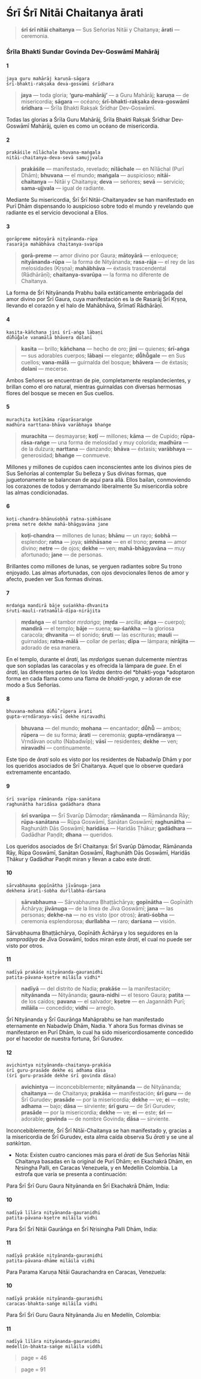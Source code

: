 # Śrī Śrī Nitāi Chaitanya ārati

> **śrī śrī nitāi chaitanya** — Sus Señorías Nitāi y Chaitanya; **ārati** — ceremonia.

### Śrīla Bhakti Sundar Govinda Dev-Goswāmī Mahārāj

#### 1

    jaya guru mahārāj karuṇā-sāgara
    śrī-bhakti-rakṣaka deva-gosvāmī śrīdhara

> **jaya** — toda gloria; **‘guru-mahārāj’** — a Guru Mahārāj; **karuṇa** — de misericordia; **sāgara** — océano; **śrī-bhakti-rakṣaka deva-goswāmī śrīdhara** — Śrīla Bhakti Rakṣak Śrīdhar Dev-Goswāmī.

Todas las glorias a Śrīla Guru Mahārāj, Śrīla Bhakti Rakṣak Śrīdhar Dev-Goswāmī Mahārāj, quien es como un océano de misericordia.

#### 2

    prakāśile nīlāchale bhuvana-maṅgala
    nitāi-chaitanya-deva-sevā samujjvala

> **prakāśile** — manifestado, revelado; **nīlāchale** — en Nīlāchal (Purī Dhām); **bhuvana** — el mundo; **maṅgala** — auspicioso; **nitāi-chaitanya** — Nitāi y Chaitanya; **deva** — señores; **sevā** — servicio; **sama-ujjvala** — igual de radiante.

Mediante Su misericordia, Śrī Śrī Nitāi-Chaitanyadev se han manifestado en Purī Dhām dispensando lo auspicioso sobre todo el mundo y revelando que radiante es el servicio devocional a Ellos.

#### 3

    gorāpreme mātoyārā nityānanda-rūpa
    rasarāja mahābhāva chaitanya-svarūpa

> **gorā-preme** — amor divino por Gaura; **mātoyārā** — enloquece; **nityānanda-rūpa** — la forma de Nityānanda; **rasa-rāja** — el rey de las melosidades (Kṛṣṇa); **mahābhāva** — éxtasis trascendental (Rādhārāṇī); **chaitanya-svarūpa** — la forma no diferente de Chaitanya.

La forma de Śrī Nityānanda Prabhu baila extáticamente embriagada del amor divino por Śrī Gaura, cuya manifestación es la de Rasarāj Śrī Kṛṣṇa, llevando el corazón y el halo de Mahābhāva, Śrīmatī Rādhārāṇī.

#### 4

    kasita-kāñchana jini śrī-aṅga lābaṇi
    dū̐hū̐gale vanamālā bhāvera dolanī

> **kasita** — brillo; **kāñchana** — hecho de oro; **jini** — quienes; **śrī-aṅga** — sus adorables cuerpos; **lābaṇi** — elegante; **dū̐hū̐gale** — en Sus cuellos; **vana-mālā** — guirnalda del bosque; **bhāvera** — de éxtasis; **dolanī** — mecerse.

Ambos Señores se encuentran de pie, completamente resplandecientes, y brillan como el oro natural, mientras guirnaldas con diversas hermosas flores del bosque se mecen en Sus cuellos.

#### 5

    murachita koṭīkāma rūparāsaraṅge
    madhūra narttana-bhāva varābhaya bhaṅge

> **murachita** — desmayarse; **koṭī** — millones; **kāma** — de Cupido; **rūpa-rāsa-raṅge** — una forma de melosidad y muy colorida; **madhūra** — de la dulzura; **narttana** — danzando; **bhāva** — éxtasis; **varābhaya** — generosidad; **bhaṅge** — conmueve.

Millones y millones de cupidos caen inconscientes ante los divinos pies de Sus Señorías al contemplar Su belleza y Sus divinas formas, que juguetonamente se balancean de aquí para allá. Ellos bailan, conmoviendo los corazones de todos y derramando liberalmente Su misericordia sobre las almas condicionadas.

#### 6

    koṭi-chandra-bhānuśobhā ratna-siṁhāsane
    prema netre dekhe mahā-bhāgyavāna jane

> **koṭi-chandra** — millones de lunas; **bhānu** — un rayo; **śobhā** — esplendor; **ratna** — joya; **siṁhāsane** — en el trono; **prema** — amor divino; **netre** — de ojos; **dekhe** — ven; **mahā-bhāgyavāna** — muy afortunado; **jane** — de personas.

Brillantes como millones de lunas, se yerguen radiantes sobre Su trono enjoyado. Las almas afortunadas, con ojos devocionales llenos de amor y afecto, pueden ver Sus formas divinas.

#### 7

    mṛdaṅga mandirā bāje suśaṅkha-dhvanita
    śruti-mauli-ratnamālā-dīpa-nirājita

> **mṛdaṅga** — el tambor *mṛdaṅga*; (**mṛda** — arcilla; **aṅga** — cuerpo); **mandirā** — el templo; **bāje** — suena; **su-śaṅkha** — la gloriosa caracola; **dhvanita** — el sonido; **śruti** — las escrituras; **mauli** — guirnaldas; **ratna-mālā** — collar de perlas; **dīpa** — lámpara; **nirājita** — adorado de esa manera.

En el templo, durante el *ārati*, las *mṛdaṅgas* suenan dulcemente mientras que son sopladas las caracolas y es ofrecida la lámpara de *guee*. En el *ārati*, las diferentes partes de los *Vedas* dentro del *bhakti-yoga *adoptaron forma en cada flama como una flama de *bhakti-yoga*, y adoran de ese modo a Sus Señorías.

#### 8

    bhuvana-mohana dū̐hū̐ rūpera ārati
    gupta-vṛndāraṇya-vāsī dekhe niravadhi

> **bhuvana** — del mundo; **mohana** — encantador; **dū̐hū̐** — ambos; **rūpera** — de su forma; **ārati** — ceremonia; **gupta-vṛndāraṇya** — Vṛndāvan oculto (Nabadwīp); **vāsī** — residentes; **dekhe** — ven; **niravadhi** — continuamente.

Este tipo de *ārati* solo es visto por los residentes de Nabadwīp Dhām y por los queridos asociados de Śrī Chaitanya. Aquel que lo observe quedará extremamente encantado.

#### 9

    śrī svarūpa rāmānanda rūpa-sanātana
    raghunātha haridāsa gadādhara dhana

> **śrī svarūpa** — Śrī Svarūp Dāmodar; **rāmānanda** — Rāmānanda Rāy; **rūpa-sanātana** — Rūpa Goswāmī, Sanātan Goswāmī; **raghunātha** — Raghunāth Dās Goswāmī; **haridāsa** — Haridās Ṭhākur; **gadādhara** — Gadādhar Paṇḍit; **dhana** — queridos.

Los queridos asociados de Śrī Chaitanya: Śrī Svarūp Dāmodar, Rāmānanda Rāy, Rūpa Goswāmī, Sanātan Goswāmī, Raghunāth Dās Goswāmī, Haridās Ṭhākur y Gadādhar Paṇḍit miran y llevan a cabo este *ārati*.

#### 10

    sārvabhauma gopīnātha jīvānuga-jana
    dekhena ārati-śobha durllabha-darśana

> **sārvabhauma** — Sārvabhauma Bhaṭṭāchārya; **gopīnātha** — Gopīnāth Āchārya; **jīvānuga** — de la línea de Jīva Goswāmī; **jana** — las personas; **dekhe-na** — no es visto (por otros); **ārati-śobha** — ceremonia esplendorosa; **durllabha** — raro; **darśana** — visión.

Sārvabhauma Bhaṭṭāchārya, Gopīnāth Āchārya y los seguidores en la *sampradāya* de Jīva Goswāmī, todos miran este *ārati*, el cual no puede ser visto por otros.

#### 11

    nadīyā prakāśe nityānanda-gauranidhi
    patita-pāvana-kṣetre milāila vidhi*

> **nadīyā** — del distrito de Nadia; **prakāśe** — la manifestación; **nityānanda** — Nityānanda; **gaura-nidhi** — el tesoro Gaura; **patita** — de los caídos; **pavana** — el salvador; **kṣetre** — en Jagannāth Purī; **milāila** — concedido; **vidhi** — arreglo.

Śrī Nityānanda y Śrī Gaurāṅga Mahāprabhu se han manifestado eternamente en Nabadwīp Dhām, Nadia. Y ahora Sus formas divinas se manifestaron en Purī Dhām, lo cual ha sido misericordiosamente concedido por el hacedor de nuestra fortuna, Śrī Gurudev.

#### 12

    avichintya nityānanda-chaitanya-prakāśa
    śrī guru-prasāde dekhe ei adhama dāsa
    (śrī guru-prasāde dekhe śrī govinda dāsa)

> **avichintya** — inconcebiblemente; **nityānanda** — de Nityānanda; **chaitanya** — de Chaitanya; **prakāśa** — manifestación; **śrī guru** — de Śrī Gurudev; **prasāde** — por la misericordia; **dekhe** — ve; **ei** — este; **adhama** — bajo; **dāsa** — sirviente; **śrī guru** — de Śrī Gurudev; **prasāde** — por la misericordia; **dekhe** — ve; **ei** — este; **śri** — adorable; **govinda** — de nombre Govinda; **dāsa** — sirviente.

Inconcebiblemente, Śrī Śrī Nitāi-Chaitanya se han manifestado y, gracias a la misericordia de Śrī Gurudev, esta alma caída observa Su *ārati* y se une al *saṅkīrtan*.

* Nota: Existen cuatro canciones más para el *ārati* de Sus Señorías Nitāi Chaitanya basadas en la original de Purī Dhām; en Ekachakrā Dhām, en Nṛsingha Palli, en Caracas Venezuela, y en Medellín Colombia. La estrofa que varía se presenta a continuación:

Para Śrī Śrī Guru Gaura Nityānanda en Śrī Ekachakrā Dhām, India:

#### 10

    nadīyā līlāra nityānanda-gauranidhi
    patita-pāvana-kṣetre milāila vidhi

Para Śrī Śrī Nitāi Gaurāṅga en Śrī Nṛisingha Palli Dhām, India:

#### 11

    nadīyā prakāśe nityānanda-gauranidhi
    patita-pāvana-dhāme milāila vidhi

Para Parama Karuṇa Nitāi Gaurachandra en Caracas, Venezuela:

#### 10

    nadīyā prakāśe nityānanda-gauranidhi
    caracas-bhakta-saṅge milāila vidhi

Para Śrī Śrī Guru Gaura Nityānanda Jiu en Medellín, Colombia:

#### 11

    nadīyā līlāra nityānanda-gauranidhi
    medellín-bhakta-saṅge milāila viddhi


> page = 46

> page = 91
